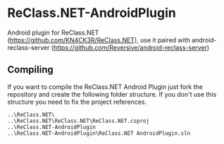 # ReClass.NET-AndroidPlugin

Android plugin for ReClass.NET (https://github.com/KN4CK3R/ReClass.NET), use it paired with android-reclass-server (https://github.com/Reversive/android-reclass-server)

## Compiling

If you want to compile the ReClass.NET Android Plugin just fork the repository and create the following folder structure. If you don't use this structure you need to fix the project references.

```
..\ReClass.NET\
..\ReClass.NET\ReClass.NET\ReClass.NET.csproj
..\ReClass.NET-AndroidPlugin
..\ReClass.NET-AndroidPlugin\ReClass.NET AndroidPlugin.sln
```
